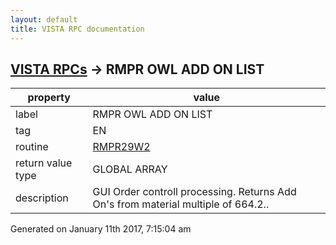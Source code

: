 ```yaml
---
layout: default
title: VISTA RPC documentation
---
```




## [VISTA RPCs](TableOfContent.md) &#8594; RMPR OWL ADD ON LIST 

 property | value 
--- | --- 
 label | RMPR OWL ADD ON LIST
 tag | EN
 routine | [RMPR29W2](http://code.osehra.org/dox/Routine_RMPR29W2_source.html)
 return value type | GLOBAL ARRAY
 description | GUI Order controll processing.  Returns Add On's from material multiple of 664.2..




 Generated on January 11th 2017, 7:15:04 am
